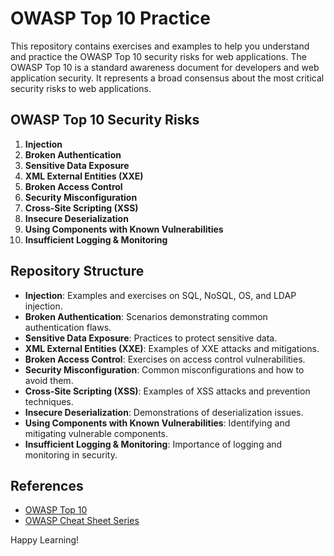 # OWASP Top 10 Practice

This repository contains exercises and examples to help you understand and practice the OWASP Top 10 security risks for web applications. The OWASP Top 10 is a standard awareness document for developers and web application security. It represents a broad consensus about the most critical security risks to web applications.

## OWASP Top 10 Security Risks

1. **Injection**
2. **Broken Authentication**
3. **Sensitive Data Exposure**
4. **XML External Entities (XXE)**
5. **Broken Access Control**
6. **Security Misconfiguration**
7. **Cross-Site Scripting (XSS)**
8. **Insecure Deserialization**
9. **Using Components with Known Vulnerabilities**
10. **Insufficient Logging & Monitoring**

## Repository Structure

- **Injection**: Examples and exercises on SQL, NoSQL, OS, and LDAP injection.
- **Broken Authentication**: Scenarios demonstrating common authentication flaws.
- **Sensitive Data Exposure**: Practices to protect sensitive data.
- **XML External Entities (XXE)**: Examples of XXE attacks and mitigations.
- **Broken Access Control**: Exercises on access control vulnerabilities.
- **Security Misconfiguration**: Common misconfigurations and how to avoid them.
- **Cross-Site Scripting (XSS)**: Examples of XSS attacks and prevention techniques.
- **Insecure Deserialization**: Demonstrations of deserialization issues.
- **Using Components with Known Vulnerabilities**: Identifying and mitigating vulnerable components.
- **Insufficient Logging & Monitoring**: Importance of logging and monitoring in security.

## References

- [OWASP Top 10](https://owasp.org/www-project-top-ten/)
- [OWASP Cheat Sheet Series](https://cheatsheetseries.owasp.org/)

Happy Learning!